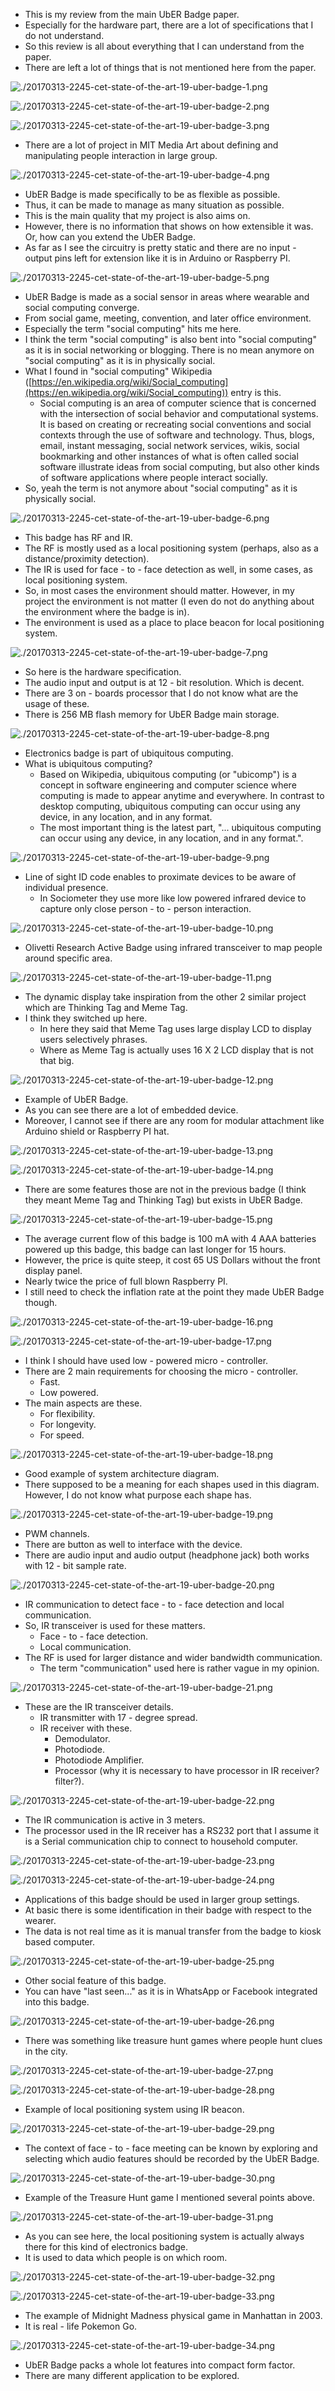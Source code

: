 * This is my review from the main UbER Badge paper.
* Especially for the hardware part, there are a lot of specifications that I do not understand.
* So this review is all about everything that I can understand from the paper.
* There are left a lot of things that is not mentioned here from the paper.

![./20170313-2245-cet-state-of-the-art-19-uber-badge-1.png](./20170313-2245-cet-state-of-the-art-19-uber-badge-1.png)

![./20170313-2245-cet-state-of-the-art-19-uber-badge-2.png](./20170313-2245-cet-state-of-the-art-19-uber-badge-2.png)

![./20170313-2245-cet-state-of-the-art-19-uber-badge-3.png](./20170313-2245-cet-state-of-the-art-19-uber-badge-3.png)

* There are a lot of project in MIT Media Art about defining and manipulating people interaction in large group.

![./20170313-2245-cet-state-of-the-art-19-uber-badge-4.png](./20170313-2245-cet-state-of-the-art-19-uber-badge-4.png)

* UbER Badge is made specifically to be as flexible as possible.
* Thus, it can be made to manage as many situation as possible.
* This is the main quality that my project is also aims on.
* However, there is no information that shows on how extensible it was. Or, how can you extend the UbER Badge.
* As far as I see the circuitry is pretty static and there are no input - output pins left for extension like it is in Arduino or Raspberry PI.

![./20170313-2245-cet-state-of-the-art-19-uber-badge-5.png](./20170313-2245-cet-state-of-the-art-19-uber-badge-5.png)

* UbER Badge is made as a social sensor in areas where wearable and social computing converge.
* From social game, meeting, convention, and later office environment.
* Especially the term "social computing" hits me here.
* I think the term "social computing" is also bent into "social computing" as it is in social networking or blogging. There is no mean anymore on "social computing" as it is in physically social.
* What I found in "social computing" Wikipedia ([https://en.wikipedia.org/wiki/Social_computing](https://en.wikipedia.org/wiki/Social_computing)) entry is this.
	* Social computing is an area of computer science that is concerned with the intersection of social behavior and computational systems. It is based on creating or recreating social conventions and social contexts through the use of software and technology. Thus, blogs, email, instant messaging, social network services, wikis, social bookmarking and other instances of what is often called social software illustrate ideas from social computing, but also other kinds of software applications where people interact socially.
* So, yeah the term is not anymore about "social computing" as it is physically social.

![./20170313-2245-cet-state-of-the-art-19-uber-badge-6.png](./20170313-2245-cet-state-of-the-art-19-uber-badge-6.png)

* This badge has RF and IR.
* The RF is mostly used as a local positioning system (perhaps, also as a distance/proximity detection).
* The IR is used for face - to - face detection as well, in some cases, as local positioning system.
* So, in most cases the environment should matter. However, in my project the environment is not matter (I even do not do anything about the environment where the badge is in).
* The environment is used as a place to place beacon for local positioning system.

![./20170313-2245-cet-state-of-the-art-19-uber-badge-7.png](./20170313-2245-cet-state-of-the-art-19-uber-badge-7.png)

* So here is the hardware specification.
* The audio input and output is at 12 - bit resolution. Which is decent.
* There are 3 on - boards processor that I do not know what are the usage of these.
* There is 256 MB flash memory for UbER Badge main storage.

![./20170313-2245-cet-state-of-the-art-19-uber-badge-8.png](./20170313-2245-cet-state-of-the-art-19-uber-badge-8.png)

* Electronics badge is part of ubiquitous computing.
* What is ubiquitous computing?
	* Based on Wikipedia, ubiquitous computing (or "ubicomp") is a concept in software engineering and computer science where computing is made to appear anytime and everywhere. In contrast to desktop computing, ubiquitous computing can occur using any device, in any location, and in any format.
	* The most important thing is the latest part, "... ubiquitous computing can occur using any device, in any location, and in any format.".

![./20170313-2245-cet-state-of-the-art-19-uber-badge-9.png](./20170313-2245-cet-state-of-the-art-19-uber-badge-9.png)

* Line of sight ID code enables to proximate devices to be aware of individual presence.
	* In Sociometer they use more like low powered infrared device to capture only close person - to - person interaction.

![./20170313-2245-cet-state-of-the-art-19-uber-badge-10.png](./20170313-2245-cet-state-of-the-art-19-uber-badge-10.png)

* Olivetti Research Active Badge using infrared transceiver to map people around specific area.

![./20170313-2245-cet-state-of-the-art-19-uber-badge-11.png](./20170313-2245-cet-state-of-the-art-19-uber-badge-11.png)

* The dynamic display take inspiration from the other 2 similar project which are Thinking Tag and Meme Tag.
* I think they switched up here.
	* In here they said that Meme Tag uses large display LCD to display users selectively phrases.
	* Where as Meme Tag is actually uses 16 X 2 LCD display that is not that big.

![./20170313-2245-cet-state-of-the-art-19-uber-badge-12.png](./20170313-2245-cet-state-of-the-art-19-uber-badge-12.png)

* Example of UbER Badge.
* As you can see there are a lot of embedded device.
* Moreover, I cannot see if there are any room for modular attachment like Arduino shield or Raspberry PI hat.

![./20170313-2245-cet-state-of-the-art-19-uber-badge-13.png](./20170313-2245-cet-state-of-the-art-19-uber-badge-13.png)

![./20170313-2245-cet-state-of-the-art-19-uber-badge-14.png](./20170313-2245-cet-state-of-the-art-19-uber-badge-14.png)

* There are some features those are not in the previous badge (I think they meant Meme Tag and Thinking Tag) but exists in UbER Badge.

![./20170313-2245-cet-state-of-the-art-19-uber-badge-15.png](./20170313-2245-cet-state-of-the-art-19-uber-badge-15.png)

* The average current flow of this badge is 100 mA with 4 AAA batteries powered up this badge, this badge can last longer for 15 hours.
* However, the price is quite steep, it cost 65 US Dollars without the front display panel.
* Nearly twice the price of full blown Raspberry PI.
* I still need to check the inflation rate at the point they made UbER Badge though.

![./20170313-2245-cet-state-of-the-art-19-uber-badge-16.png](./20170313-2245-cet-state-of-the-art-19-uber-badge-16.png)

![./20170313-2245-cet-state-of-the-art-19-uber-badge-17.png](./20170313-2245-cet-state-of-the-art-19-uber-badge-17.png)

* I think I should have used low - powered micro - controller.
* There are 2 main requirements for choosing the micro - controller.
	* Fast.
	* Low powered.
* The main aspects are these.
	* For flexibility.
	* For longevity.
	* For speed.

![./20170313-2245-cet-state-of-the-art-19-uber-badge-18.png](./20170313-2245-cet-state-of-the-art-19-uber-badge-18.png)

* Good example of system architecture diagram.
* There supposed to be a meaning for each shapes used in this diagram. However, I do not know what purpose each shape has.

![./20170313-2245-cet-state-of-the-art-19-uber-badge-19.png](./20170313-2245-cet-state-of-the-art-19-uber-badge-19.png)

* PWM channels.
* There are button as well to interface with the device.
* There are audio input and audio output (headphone jack) both works with 12 - bit sample rate.

![./20170313-2245-cet-state-of-the-art-19-uber-badge-20.png](./20170313-2245-cet-state-of-the-art-19-uber-badge-20.png)

* IR communication to detect face - to - face detection and local communication.
* So, IR transceiver is used for these matters.
	* Face - to - face detection.
	* Local communication.
* The RF is used for larger distance and wider bandwidth communication.
	* The term "communication" used here is rather vague in my opinion.

![./20170313-2245-cet-state-of-the-art-19-uber-badge-21.png](./20170313-2245-cet-state-of-the-art-19-uber-badge-21.png)

* These are the IR transceiver details.
	* IR transmitter with 17 - degree spread.
	* IR receiver with these.
		* Demodulator.
		* Photodiode.
		* Photodiode Amplifier.
		* Processor (why it is necessary to have processor in IR receiver? filter?).

![./20170313-2245-cet-state-of-the-art-19-uber-badge-22.png](./20170313-2245-cet-state-of-the-art-19-uber-badge-22.png)

* The IR communication is active in 3 meters.
* The processor used in the IR receiver has a RS232 port that I assume it is a Serial communication chip to connect to household computer.

![./20170313-2245-cet-state-of-the-art-19-uber-badge-23.png](./20170313-2245-cet-state-of-the-art-19-uber-badge-23.png)

![./20170313-2245-cet-state-of-the-art-19-uber-badge-24.png](./20170313-2245-cet-state-of-the-art-19-uber-badge-24.png)

* Applications of this badge should be used in larger group settings.
* At basic there is some identification in their badge with respect to the wearer.
* The data is not real time as it is manual transfer from the badge to kiosk based computer.

![./20170313-2245-cet-state-of-the-art-19-uber-badge-25.png](./20170313-2245-cet-state-of-the-art-19-uber-badge-25.png)

* Other social feature of this badge.
* You can have "last seen..." as it is in WhatsApp or Facebook integrated into this badge.

![./20170313-2245-cet-state-of-the-art-19-uber-badge-26.png](./20170313-2245-cet-state-of-the-art-19-uber-badge-26.png)

* There was something like treasure hunt games where people hunt clues in the city.

![./20170313-2245-cet-state-of-the-art-19-uber-badge-27.png](./20170313-2245-cet-state-of-the-art-19-uber-badge-27.png)

![./20170313-2245-cet-state-of-the-art-19-uber-badge-28.png](./20170313-2245-cet-state-of-the-art-19-uber-badge-28.png)

* Example of local positioning system using IR beacon.

![./20170313-2245-cet-state-of-the-art-19-uber-badge-29.png](./20170313-2245-cet-state-of-the-art-19-uber-badge-29.png)

* The context of face - to - face meeting can be known by exploring and selecting which audio features should be recorded by the UbER Badge.

![./20170313-2245-cet-state-of-the-art-19-uber-badge-30.png](./20170313-2245-cet-state-of-the-art-19-uber-badge-30.png)

* Example of the Treasure Hunt game I mentioned several points above.

![./20170313-2245-cet-state-of-the-art-19-uber-badge-31.png](./20170313-2245-cet-state-of-the-art-19-uber-badge-31.png)

* As you can see here, the local positioning system is actually always there for this kind of electronics badge.
* It is used to data which people is on which room.

![./20170313-2245-cet-state-of-the-art-19-uber-badge-32.png](./20170313-2245-cet-state-of-the-art-19-uber-badge-32.png)

![./20170313-2245-cet-state-of-the-art-19-uber-badge-33.png](./20170313-2245-cet-state-of-the-art-19-uber-badge-33.png)

* The example of Midnight Madness physical game in Manhattan in 2003.
* It is real - life Pokemon Go.

![./20170313-2245-cet-state-of-the-art-19-uber-badge-34.png](./20170313-2245-cet-state-of-the-art-19-uber-badge-34.png)

* UbER Badge packs a whole lot features into compact form factor.
* There are many different application to be explored.